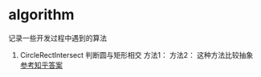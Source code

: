 # algorithm
记录一些开发过程中遇到的算法

001. CircleRectIntersect  判断圆与矩形相交
方法1：
方法2：
这种方法比较抽象 [参考知乎答案](https://www.zhihu.com/question/24251545)
